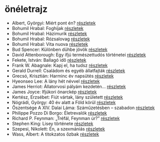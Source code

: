 # önéletrajz

- Albert, Györgyi: Miért pont én? [részletek](_details/%7Bopf.creator%7D.md#id_530)
- Bohumil Hrabal: Foghíjak [részletek](_details/%7Bopf.creator%7D.md#id_442)
- Bohumil Hrabal: Házimurik [részletek](_details/%7Bopf.creator%7D.md#id_445)
- Bohumil Hrabal: Rózsalovag [részletek](_details/%7Bopf.creator%7D.md#id_447)
- Bohumil Hrabal: Vita nuova [részletek](_details/%7Bopf.creator%7D.md#id_453)
- Bud Spencer: Különben dühbe jövök [részletek](_details/%7Bopf.creator%7D.md#id_1212)
- David Attenborough: Egy ifjú természettudós történetei [részletek](_details/%7Bopf.creator%7D.md#id_1449)
- Fekete, István: Ballagó idő [részletek](_details/%7Bopf.creator%7D.md#id_724)
- Frank W. Abagnale: Kapj el, ha tudsz [részletek](_details/%7Bopf.creator%7D.md#id_669)
- Gerald Durrell: Családom és egyéb állatfajták [részletek](_details/%7Bopf.creator%7D.md#id_50)
- Grecsó, Krisztián: Harminc év napsütés [részletek](_details/%7Bopf.creator%7D.md#id_1227)
- Hyeonseo Lee: A lány hét névvel [részletek](_details/%7Bopf.creator%7D.md#id_988)
- James Herriot: Állatorvosi pályám kezdetén… [részletek](_details/%7Bopf.creator%7D.md#id_927)
- James Joyce: Ifjúkori önarckép [részletek](_details/%7Bopf.creator%7D.md#id_456)
- Kertész, Erzsébet: Fiút vártak, lány született [részletek](_details/%7Bopf.creator%7D.md#id_1418)
- Nógrádi, György: 40 év alatt a Föld körül [részletek](_details/%7Bopf.creator%7D.md#id_991)
- Őszentsége A XIV. Dalai Láma: Száműzetésben – szabadon [részletek](_details/%7Bopf.creator%7D.md#id_610)
- Philippe Pozzo Di Borgo: Életrevalók [részletek](_details/%7Bopf.creator%7D.md#id_1267)
- Richard P. Feynman: „Tréfál, Feynman úr?” [részletek](_details/%7Bopf.creator%7D.md#id_820)
- Stephen King: Lisey története [részletek](_details/%7Bopf.creator%7D.md#id_546)
- Szepesi, Nikolett: Én, a szexmániás [részletek](_details/%7Bopf.creator%7D.md#id_661)
- Wass, Albert: A titokzatos őzbak [részletek](_details/%7Bopf.creator%7D.md#id_202)